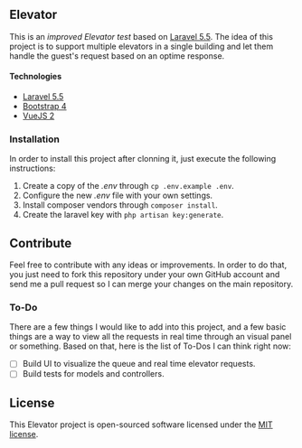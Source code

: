 ## Elevator

This is an *improved Elevator test* based on [Laravel 5.5](https://laravel.com/docs/5.5). The idea of this project is to support multiple elevators in a single building and let them handle the guest's request based on an optime response.

#### Technologies

- [Laravel 5.5](https://laravel.com)
- [Bootstrap 4](https://getbootstrap.com)
- [VueJS 2](https://vuejs.org)

### Installation

In order to install this project after clonning it, just execute the following instructions:

1. Create a copy of the *.env* through `cp .env.example .env`.
2. Configure the new *.env* file with your own settings.
3. Install composer vendors through `composer install`.
4. Create the laravel key with `php artisan key:generate`.

## Contribute

Feel free to contribute with any ideas or improvements. In order to do that, you just need to fork this repository under your own GitHub account and send me a pull request so I can merge your changes on the main repository.

### To-Do

There are a few things I would like to add into this project, and a few basic things are a way to view all the requests in real time through an visual panel or something. Based on that, here is the list of To-Dos I can think right now:

- [ ] Build UI to visualize the queue and real time elevator requests.
- [ ] Build tests for models and controllers.

## License

This Elevator project is open-sourced software licensed under the [MIT license](http://opensource.org/licenses/MIT).
